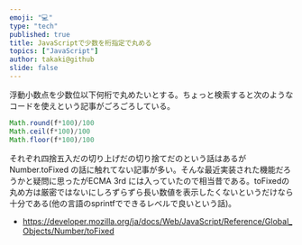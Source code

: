 ```yaml
---
emoji: "💻"
type: "tech"
published: true
title: JavaScriptで少数を桁指定で丸める
topics: ["JavaScript"]
author: takaki@github
slide: false
---
```

浮動小数点を少数位以下何桁で丸めたいとする。ちょっと検索すると次のようなコードを使えという記事がごろごろしている。

```js
Math.round(f*100)/100
Math.ceil(f*100)/100
Math.floor(f*100)/100
```

それぞれ四捨五入だの切り上げだの切り捨てだのという話はあるが Number.toFixed の話に触れてない記事が多い。そんな最近実装された機能だろうかと疑問に思ったがECMA 3rd には入っていたので相当昔である。toFixedの丸め方は厳密ではないにしろずらずら長い数値を表示したくないというだけなら十分である(他の言語のsprintfでできるレベルで良いという話)。

* https://developer.mozilla.org/ja/docs/Web/JavaScript/Reference/Global_Objects/Number/toFixed

